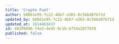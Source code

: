 ```yaml
---
title: 'Crypto Fuel'
author: b0661e95-7c22-4bb7-a365-8c56bd87bf1d
updated_by: b0661e95-7c22-4bb7-a365-8c56bd87bf1d
updated_at: 1614463437
id: 49209896-f4e3-4e45-9c1b-bf54a20776f0
published: false
---
```


